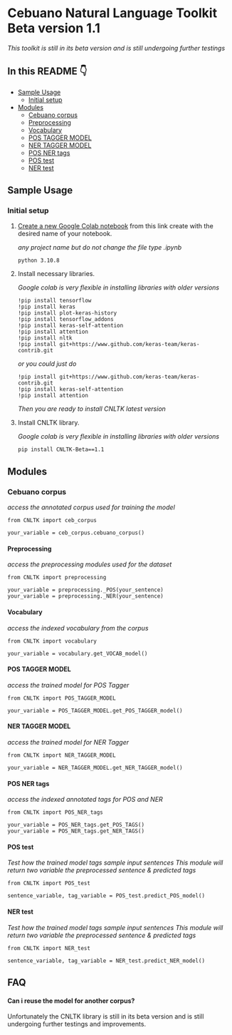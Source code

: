 # Cebuano Natural Language Toolkit Beta version 1.1

*This toolkit is still in its beta version and is still undergoing further testings*

## In this README :point_down:

- [Sample Usage](#sample-usage)
  - [Initial setup](#initial-setup)
- [Modules](#sample-usage)
  - [Cebuano corpus](#cebuano-corpus)
  - [Preprocessing](#preprocessing)
  - [Vocabulary](#vocabulary)
  - [POS TAGGER MODEL](#pos-tagger-model)
  - [NER TAGGER MODEL](#ner-tagger-model)
  - [POS NER tags](#pos-ner-tags)
  - [POS test](#pos-test)
  - [NER test](#ner-test)
    
    

## Sample Usage

### Initial setup

1. [Create a new Google Colab notebook](https://colab.research.google.com) from this link create with the desired name of your notebook.

    *any project name but do not change the file type .ipynb*

    ```
    python 3.10.8 
    ```

2. Install necessary libraries.

    *Google colab is very flexible in installing libraries with older versions*

    ```
    !pip install tensorflow
    !pip install keras
    !pip install plot-keras-history
    !pip install tensorflow_addons
    !pip install keras-self-attention
    !pip install attention
    !pip install nltk
    !pip install git+https://www.github.com/keras-team/keras-contrib.git
    ```

    *or you could just do*
    ```
    !pip install git+https://www.github.com/keras-team/keras-contrib.git
    !pip install keras-self-attention
    !pip install attention
    ```
    *Then you are ready to install CNLTK latest version*

2. Install CNLTK library.

    *Google colab is very flexible in installing libraries with older versions*

    ```
    pip install CNLTK-Beta==1.1
    ```

## Modules

### Cebuano corpus

*access the annotated corpus used for training the model*

```
from CNLTK import ceb_corpus

your_variable = ceb_corpus.cebuano_corpus()
```

#### Preprocessing

*access the preprocessing modules used for the dataset*

```
from CNLTK import preprocessing

your_variable = preprocessing._POS(your_sentence)
your_variable = preprocessing._NER(your_sentence)
```


#### Vocabulary

*access the indexed vocabulary from the corpus*

```
from CNLTK import vocabulary

your_variable = vocabulary.get_VOCAB_model()
```


#### POS TAGGER MODEL

*access the trained model for POS Tagger*

```
from CNLTK import POS_TAGGER_MODEL

your_variable = POS_TAGGER_MODEL.get_POS_TAGGER_model()
```

#### NER TAGGER MODEL

*access the trained model for NER Tagger*

```
from CNLTK import NER_TAGGER_MODEL

your_variable = NER_TAGGER_MODEL.get_NER_TAGGER_model()
```

#### POS NER tags

*access the indexed annotated tags for POS and NER*

```
from CNLTK import POS_NER_tags

your_variable = POS_NER_tags.get_POS_TAGS()
your_variable = POS_NER_tags.get_NER_TAGS()
```


#### POS test

*Test how the trained model tags sample input sentences*
*This module will return two variable the preprocessed sentence & predicted tags*

```
from CNLTK import POS_test

sentence_variable, tag_variable = POS_test.predict_POS_model()
```

#### NER test

*Test how the trained model tags sample input sentences*
*This module will return two variable the preprocessed sentence & predicted tags*

```
from CNLTK import NER_test

sentence_variable, tag_variable = NER_test.predict_NER_model()
```

## FAQ

#### Can i reuse the model for another corpus?

Unfortunately the CNLTK library is still in its beta version and is still undergoing further testings and improvements.
